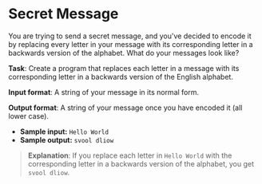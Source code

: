 # Secret Message

You are trying to send a secret message, and you've decided to encode it by replacing every letter in your message with its corresponding letter in a backwards version of the alphabet. What do your messages look like? 
 
**Task**: Create a program that replaces each letter in a message with its corresponding letter in a backwards version of the English alphabet. 
 
**Input format**: A string of your message in its normal form. 
 
**Output format**: A string of your message once you have encoded it (all lower case). 
 
- **Sample input:** `Hello World `
- **Sample output:** `svool dliow`

>**Explanation**: If you replace each letter in `Hello World` with the corresponding letter in a backwards version of the alphabet, you get `svool dliow`.
